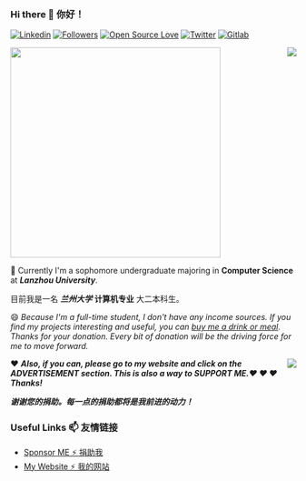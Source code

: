 ### Hi there 👋 你好！

[![Linkedin](https://img.shields.io/badge/-Hollow%20Man-blue?style=flat-square&logo=Linkedin&logoColor=white&link=https://www.linkedin.com/in/%E8%92%8B%E5%B5%A9%E6%9E%97/?locale=en_US)](https://www.linkedin.com/in/%E8%92%8B%E5%B5%A9%E6%9E%97/?locale=en_US)
[![Followers](https://img.shields.io/github/followers/HollowMan6?style=social)](https://github.com/HollowMan6?tab=followers)
[![Open Source Love](https://badges.frapsoft.com/os/v1/open-source.svg?v=103)](https://hollowman6.github.io/fund.html)
[![Twitter](https://img.shields.io/twitter/follow/HollowM186?style=social)](https://twitter.com/intent/follow?screen_name=HollowM186)
[![Gitlab](https://img.shields.io/badge/-Hollow%20Man-orange?style=flat-square&logo=Gitlab&logoColor=white&link=https://gitlab.com/HollowMan6)](https://gitlab.com/HollowMan6)

<img align="center" src="https://hollowman6.github.io/img/mark.png" width="370">

<img align="right" src="https://github-readme-stats.vercel.app/api?username=HollowMan6&count_private=true&show_icons=true" /> 

🌱 Currently I'm a sophomore undergraduate majoring in **Computer Science** at ***Lanzhou University***. 

目前我是一名 ***兰州大学*** **计算机专业** 大二本科生。

😄 *Because I'm a full-time student, I don't have any income sources. If you find my projects interesting and useful, you can [buy me a drink or meal](https://hollowman6.github.io/fund.html). Thanks for your donation. Every bit of donation will be the driving force for me to move forward.*

<img align="right" src="https://github-readme-stats.vercel.app/api/top-langs/?username=HollowMan6&layout=compact&hide=html" />

❤ ***Also, if you can, please go to my website and click on the ADVERTISEMENT section. This is also a way to SUPPORT ME.❤ ❤ ❤ Thanks!***

***谢谢您的捐助。每一点的捐助都将是我前进的动力！***

### Useful Links 📫 友情链接

* [Sponsor ME  ⚡ 捐助我](https://hollowman6.github.io/fund.html) 
* [My Website  ⚡ 我的网站](https://hollowman6.github.io/) 